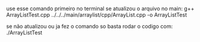 use esse comando primeiro no terminal se atualizou o arquivo no main:
g++ ArrayListTest.cpp ../../../main/arraylist/cpp/ArrayList.cpp -o ArrayListTest

se não atualizou ou ja fez o comando so basta rodar o codigo com:
./ArrayListTest
